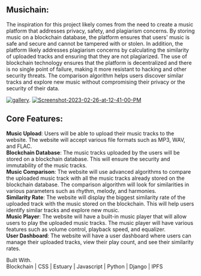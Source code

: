 ## Musichain:     
The inspiration for this project likely comes from the need to create a music platform that addresses privacy, safety, and plagiarism concerns. By storing music on a blockchain database, the platform ensures that users' music is safe and secure and cannot be tampered with or stolen. In addition, the platform likely addresses plagiarism concerns by calculating the similarity of uploaded tracks and ensuring that they are not plagiarized. The use of blockchain technology ensures that the platform is decentralized and there is no single point of failure, making it more resistant to hacking and other security threats. The comparison algorithm helps users discover similar tracks and explore new music without compromising their privacy or the security of their data.

<div style="display: inline-block;">
  <a href="https://imgbb.com/"><img src="https://i.ibb.co/3cLBntk/gallery.jpg" alt="gallery" border="0"></a>.       
 <a href="https://ibb.co/yhQywW0"><img src="https://i.ibb.co/ZHM8nWd/Screenshot-2023-02-26-at-12-41-00-PM.png" alt="Screenshot-2023-02-26-at-12-41-00-PM" border="0"></a>
</div>

## Core Features:   

**Music Upload**: Users will be able to upload their music tracks to the website. The website will accept various file formats such as MP3, WAV, and FLAC.   
**Blockchain Database**: The music tracks uploaded by the users will be stored on a blockchain database. This will ensure the security and immutability of the music tracks.   
**Music Comparison**: The website will use advanced algorithms to compare the uploaded music track with all the music tracks already stored on the blockchain database. The comparison algorithm will look for similarities in various parameters such as rhythm, melody, and harmonies.    
**Similarity Rate**: The website will display the biggest similarity rate of the uploaded track with the music stored on the blockchain. This will help users identify similar tracks and explore new music.    
**Music Player**: The website will have a built-in music player that will allow users to play the uploaded music tracks. The music player will have various features such as volume control, playback speed, and equalizer.    
**User Dashboard**: The website will have a user dashboard where users can manage their uploaded tracks, view their play count, and see their similarity rates.  

Built With.  
Blockchain | 
CSS |
Estuary |
Javascript |
Python | Django | IPFS 

